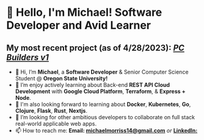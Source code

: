 # 👋  Hello, I'm Michael! Software Developer and Avid Learner
## My most recent project (as of 4/28/2023): <a href="https://github.com/mcmorriss/PC-Builder"> *PC Builders v1* </a>

- 👋 Hi, I’m **Michael**, a **Software Developer** & Senior Computer Science Student @ **Oregon State University!** 
- 👀 I’m enjoy actively learning about Back-end **REST API Cloud Development** with **Google Cloud Platform**, **Terraform**, & **Express + Node**.
- 🌱  I'm also looking forward to learning about **Docker**, **Kubernetes**, **Go**, **Clojure**, **Flask**, **Rust**, **Nextjs**.
- 💞️ I’m looking for other ambitious developers to collaborate on full stack real-world applicable web apps.
- 📫 How to reach me: **Email: michaelmorriss14@gmail.com** *or* <a href="https://www.linkedin.com/in/mcmorriss/"> **LinkedIn:** </a>
                   
